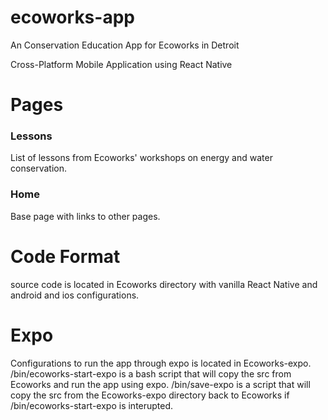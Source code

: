 # ecoworks-app

An Conservation Education App for Ecoworks in Detroit

Cross-Platform Mobile Application using React Native

# Pages

### Lessons

List of lessons from Ecoworks' workshops on energy and water conservation.

### Home

Base page with links to other pages.

# Code Format

source code is located in Ecoworks directory with vanilla React Native and android and ios configurations.

# Expo 

Configurations to run the app through expo is located in Ecoworks-expo. 
/bin/ecoworks-start-expo is a bash script that will copy the src from Ecoworks and run the app using expo.
/bin/save-expo is a script that will copy the src from the Ecoworks-expo directory back to Ecoworks if /bin/ecoworks-start-expo is interupted.
